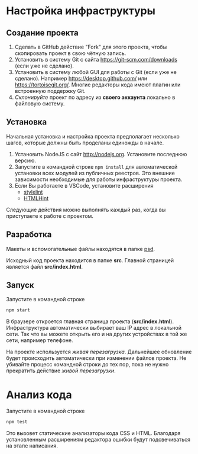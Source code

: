 # Настройка инфраструктуры

## Создание проекта

1. Сделать в GitHub действие "Fork" для этого проекта, чтобы скопировать проект в свою чётную запись.
2. Установить в систему Git с сайта https://git-scm.com/downloads (если уже не сделано).
3. Установить в систему любой GUI для работы с Git (если уже не сделано). Например https://desktop.github.com/ или https://tortoisegit.org/. Многие редакторы кода имеют плагин или встроенную поддержку Git.
4. *Склонируйте* проект по адресу из **своего аккаунта** локально в файловую систему.

## Установка

Начальная установка и настройка проекта предполагает несколько шагов, которые должны быть проделаны единожды в начале.

1. Установить NodeJS с сайт http://nodejs.org. Установите последнюю версию.
2. Запустите в командной строке `npm install` для автоматической установки всех модулей из публичных реестров. Это внешние зависимости необходимые для работы инфраструктуры проекта.
3. Если Вы работаете в VSCode, установите расширения 
   - [stylelint](https://marketplace.visualstudio.com/items?itemName=shinnn.stylelint)
   - [HTMLHint](https://marketplace.visualstudio.com/items?itemName=mkaufman.HTMLHint)

Следующие действия можно выполнять каждый раз, когда вы приступаете к работе с проектом.

## Разработка

Макеты и вспомогательные файлы находятся в папке [psd](./psd).

Исходный код проекта находится в папке **src**. Главной страницей является файл **src/index.html**.

## Запуск

Запустите в командной строке

```bash
npm start
```

В браузере откроется главная страница проекта (**src/index.html**). Инфраструктура автоматически выбирает ваш IP адрес в локальной сети. Так что вы можете открыть его и на других устройствах в той же сети, например телефоне.

На проекте используется *живая перезагрузка*. Дальнейшее обновление будет происходить автоматически при изменении файлов проекта. Не убивайте процесс командной строки до тех пор, пока не нужно прекратить действие *живой перезагрузки*.

# Анализ кода

Запустите в командной строке

```bash
npm test
```

Это вызовет статические анализаторы кода CSS и HTML. Благодаря установленным расширениям редактора ошибки будут подсвечиваться на этапе написания.